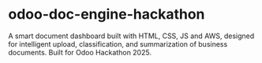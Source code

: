# odoo-doc-engine-hackathon
A smart document dashboard built with HTML, CSS, JS and AWS, designed for intelligent upload, classification, and summarization of business documents. Built for Odoo Hackathon 2025.
